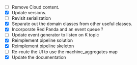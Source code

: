 - [ ] Remove Cloud content.
- [x] Update versions. 
- [ ] Revisit serialization 
- [x] Separate out the domain classes from other useful classes.
- [x] Incorporate Red Panda and an event queue ?
- [ ] Update event generator to listen on K topic
- [x] Reimplement pipeline solution
- [x] Reimplement pipeline skeleton
- [ ] Re-route the UI to use the machine_aggregates map
- [x] Update the documentation
